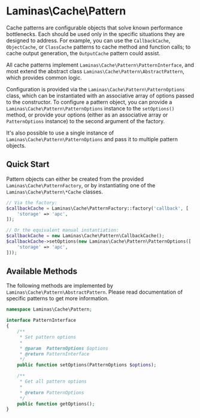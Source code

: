 # Laminas\\Cache\\Pattern

Cache patterns are configurable objects that solve known performance
bottlenecks. Each should be used only in the specific situations they are
designed to address. For example, you can use the `CallbackCache`,
`ObjectCache`, or `ClassCache` patterns to cache method and function calls; to
cache output generation, the `OutputCache` pattern could assist.

All cache patterns implement `Laminas\Cache\Pattern\PatternInterface`, and most
extend the abstract class `Laminas\Cache\Pattern\AbstractPattern`, which provides
common logic.

Configuration is provided via the `Laminas\Cache\Pattern\PatternOptions` class,
which can be instantiated with an associative array of options passed to the
constructor. To configure a pattern object, you can provide a
`Laminas\Cache\Pattern\PatternOptions` instance to the `setOptions()` method, or
provide your options (either as an associative array or `PatternOptions`
instance) to the second argument of the factory.

It's also possible to use a single instance of
`Laminas\Cache\Pattern\PatternOptions` and pass it to multiple pattern objects.

## Quick Start

Pattern objects can either be created from the provided `Laminas\Cache\PatternFactory`, or
by instantiating one of the `Laminas\Cache\Pattern\*Cache` classes.

```php
// Via the factory:
$callbackCache = Laminas\Cache\PatternFactory::factory('callback', [
    'storage' => 'apc',
]);

// Or the equivalent manual instantiation:
$callbackCache = new Laminas\Cache\Pattern\CallbackCache();
$callbackCache->setOptions(new Laminas\Cache\Pattern\PatternOptions([
    'storage' => 'apc',
]));
```

## Available Methods

The following methods are implemented by `Laminas\Cache\Pattern\AbstractPattern`.
Please read documentation of specific patterns to get more information.

```php
namespace Laminas\Cache\Pattern;

interface PatternInterface
{
    /**
     * Set pattern options
     *
     * @param  PatternOptions $options
     * @return PatternInterface
     */
    public function setOptions(PatternOptions $options);

    /**
     * Get all pattern options
     *
     * @return PatternOptions
     */
    public function getOptions();
}
```
